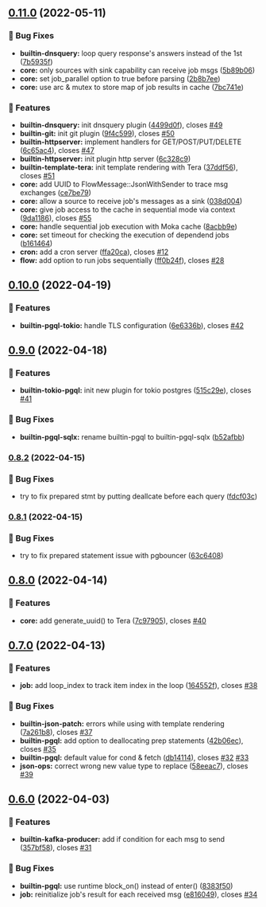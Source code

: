 ## [0.11.0](https://github.com/bzrl-apps/flowrunner/compare/v0.10.0...v0.11.0) (2022-05-11)


### 🐛 Bug Fixes

* **builtin-dnsquery:** loop query response's answers instead of the 1st ([7b5935f](https://github.com/bzrl-apps/flowrunner/commit/7b5935f04be902ec620e095b2a08b7d7383d6379))
* **core:** only sources with sink capability can receive job msgs ([5b89b06](https://github.com/bzrl-apps/flowrunner/commit/5b89b063a6bfedd1ff8f8dbbae875a47fe5f2703))
* **core:** set job_parallel option to true before parsing ([2b8b7ee](https://github.com/bzrl-apps/flowrunner/commit/2b8b7ee300faa8e134c424b18144ed2466bf3efe))
* **core:** use arc & mutex to store map of job results in cache ([7bc741e](https://github.com/bzrl-apps/flowrunner/commit/7bc741ef4f0e1b905a54b9f42e2553b171514500))


### 🚀 Features

* **builtin-dnsquery:** init dnsquery plugin ([4499d0f](https://github.com/bzrl-apps/flowrunner/commit/4499d0f97007777425d7364cfd8a2747c76eaf22)), closes [#49](https://github.com/bzrl-apps/flowrunner/issues/49)
* **builtin-git:** init git plugin ([9f4c599](https://github.com/bzrl-apps/flowrunner/commit/9f4c599d4db411457f069dc5672ea74faf42f03a)), closes [#50](https://github.com/bzrl-apps/flowrunner/issues/50)
* **builtin-httpserver:** implement handlers for GET/POST/PUT/DELETE ([6c65ac4](https://github.com/bzrl-apps/flowrunner/commit/6c65ac49aa992de7e806b8dcd9bda9769fdfecaf)), closes [#47](https://github.com/bzrl-apps/flowrunner/issues/47)
* **builtin-httpserver:** init plugin http server ([6c328c9](https://github.com/bzrl-apps/flowrunner/commit/6c328c9a3c8318e6a51eebaba0d155d6bad31d68))
* **builtin-template-tera:** init template rendering with Tera ([37ddf56](https://github.com/bzrl-apps/flowrunner/commit/37ddf56a91f2bf4e3e4269b8c8b596586a6bb9db)), closes [#51](https://github.com/bzrl-apps/flowrunner/issues/51)
* **core:** add UUID to FlowMessage::JsonWithSender to trace msg exchanges ([ce7be79](https://github.com/bzrl-apps/flowrunner/commit/ce7be7991882f64828780637677cc26e91740cf2))
* **core:** allow a source to receive job's messages as a sink ([038d004](https://github.com/bzrl-apps/flowrunner/commit/038d004b75a2bbd2bf1eb90f4d50e66e2c8d34d9))
* **core:** give job access to the cache in sequential mode via context ([9da1186](https://github.com/bzrl-apps/flowrunner/commit/9da11861756476d51a4cd3be51d0958592d6489b)), closes [#55](https://github.com/bzrl-apps/flowrunner/issues/55)
* **core:** handle sequential job execution with Moka cache ([8acbb9e](https://github.com/bzrl-apps/flowrunner/commit/8acbb9e81422e7689671fba9d087e7bdae3e081f))
* **core:** set timeout for checking the execution of dependend jobs ([b161464](https://github.com/bzrl-apps/flowrunner/commit/b161464b98bce0ab1aaca707a37a3ed5d7146823))
* **cron:** add a cron server ([ffa20ca](https://github.com/bzrl-apps/flowrunner/commit/ffa20ca576b2daa222ba1b3467be2781d64e408f)), closes [#12](https://github.com/bzrl-apps/flowrunner/issues/12)
* **flow:** add option to run jobs sequentially ([ff0b24f](https://github.com/bzrl-apps/flowrunner/commit/ff0b24fbe4eeb5c134ef966ade0bd7abf93f18bf)), closes [#28](https://github.com/bzrl-apps/flowrunner/issues/28)

## [0.10.0](https://github.com/bzrl-apps/flowrunner/compare/v0.9.0...v0.10.0) (2022-04-19)


### 🚀 Features

* **builtin-pgql-tokio:** handle TLS configuration ([6e6336b](https://github.com/bzrl-apps/flowrunner/commit/6e6336b44c90ce466db8c9b128b8931fa11a8436)), closes [#42](https://github.com/bzrl-apps/flowrunner/issues/42)

## [0.9.0](https://github.com/bzrl-apps/flowrunner/compare/v0.8.2...v0.9.0) (2022-04-18)


### 🚀 Features

* **builtin-tokio-pgql:** init new plugin for tokio postgres ([515c29e](https://github.com/bzrl-apps/flowrunner/commit/515c29ea9f62b72d610ee84b29ccaf882c61fb40)), closes [#41](https://github.com/bzrl-apps/flowrunner/issues/41)


### 🐛 Bug Fixes

* **builtin-pgql-sqlx:** rename builtin-pgql to builtin-pgql-sqlx ([b52afbb](https://github.com/bzrl-apps/flowrunner/commit/b52afbbc42d9a68d37c049920839671ea2d1f449))

### [0.8.2](https://github.com/bzrl-apps/flowrunner/compare/v0.8.1...v0.8.2) (2022-04-15)


### 🐛 Bug Fixes

* try to fix prepared stmt by putting deallcate before each query ([fdcf03c](https://github.com/bzrl-apps/flowrunner/commit/fdcf03cfb1136fcfa5a1aa7f21228ae677e3b4a2))

### [0.8.1](https://github.com/bzrl-apps/flowrunner/compare/v0.8.0...v0.8.1) (2022-04-15)


### 🐛 Bug Fixes

* try to fix prepared statement issue with pgbouncer ([63c6408](https://github.com/bzrl-apps/flowrunner/commit/63c6408153cb1fe1d14beb83a9db9112b3ec9e79))

## [0.8.0](https://github.com/bzrl-apps/flowrunner/compare/v0.7.0...v0.8.0) (2022-04-14)


### 🚀 Features

* **core:** add generate_uuid() to Tera ([7c97905](https://github.com/bzrl-apps/flowrunner/commit/7c97905a2085362ccdc719340d8f842ded1c3a7a)), closes [#40](https://github.com/bzrl-apps/flowrunner/issues/40)

## [0.7.0](https://github.com/bzrl-apps/flowrunner/compare/v0.6.0...v0.7.0) (2022-04-13)


### 🚀 Features

* **job:** add loop_index to track item index in the loop ([164552f](https://github.com/bzrl-apps/flowrunner/commit/164552f04d16ee08ffcc6425a6afbb363e897dfd)), closes [#38](https://github.com/bzrl-apps/flowrunner/issues/38)


### 🐛 Bug Fixes

* **builtin-json-patch:** errors while using with template rendering ([7a261b8](https://github.com/bzrl-apps/flowrunner/commit/7a261b8a235548118dbd341e559b2647ab4f7cdf)), closes [#37](https://github.com/bzrl-apps/flowrunner/issues/37)
* **builtin-pgql:** add option to deallocating prep statements ([42b06ec](https://github.com/bzrl-apps/flowrunner/commit/42b06ece2c3125c34c95188138beb6a16a65d18b)), closes [#35](https://github.com/bzrl-apps/flowrunner/issues/35)
* **builtin-pgql:** default value for cond & fetch ([db14114](https://github.com/bzrl-apps/flowrunner/commit/db141147382dd730546c182fdb120a714b7956af)), closes [#32](https://github.com/bzrl-apps/flowrunner/issues/32) [#33](https://github.com/bzrl-apps/flowrunner/issues/33)
* **json-ops:** correct wrong new value type to replace ([58eeac7](https://github.com/bzrl-apps/flowrunner/commit/58eeac73dfa189090d60c1ae0630b2116f07b7a8)), closes [#39](https://github.com/bzrl-apps/flowrunner/issues/39)

## [0.6.0](https://github.com/bzrl-apps/flowrunner/compare/v0.5.0...v0.6.0) (2022-04-03)


### 🚀 Features

* **builtin-kafka-producer:** add if condition for each msg to send ([357bf58](https://github.com/bzrl-apps/flowrunner/commit/357bf5842a4d302990143f72722c9be09fa0b2d3)), closes [#31](https://github.com/bzrl-apps/flowrunner/issues/31)


### 🐛 Bug Fixes

* **builtin-pgql:** use runtime block_on() instead of enter() ([8383f50](https://github.com/bzrl-apps/flowrunner/commit/8383f503dcd3d6c585a5f431d40626d28e48abdf))
* **job:** reinitialize job's result for each received msg ([e816049](https://github.com/bzrl-apps/flowrunner/commit/e81604929ee9063b60743e40ed665bbb79b98c4b)), closes [#34](https://github.com/bzrl-apps/flowrunner/issues/34)
